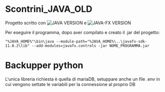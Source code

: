 # Scontrini_JAVA_OLD

Progetto scritto con ![JAVA VERSION](https://img.shields.io/badge/java-11.0.2-brightgreen) e ![JAVA-FX VERSION](https://img.shields.io/badge/java--fx-11.0.2-brightgreen)

Per eseguire il programma, dopo aver compilato e creato il .jar del progetto:

```console
"%JAVA_HOME%"\bin\java --module-path="%JAVA_HOME%\..\javafx-sdk-11.0.2\lib" --add-modules=javafx.controls -jar NOME_PROGRAMMA.jar
```

# Backupper python

L'unica libreria richiesta è quella di mariaDB, setuppare anche un file .env in cui vengono settate le variabili per la connessione al proprio DB
